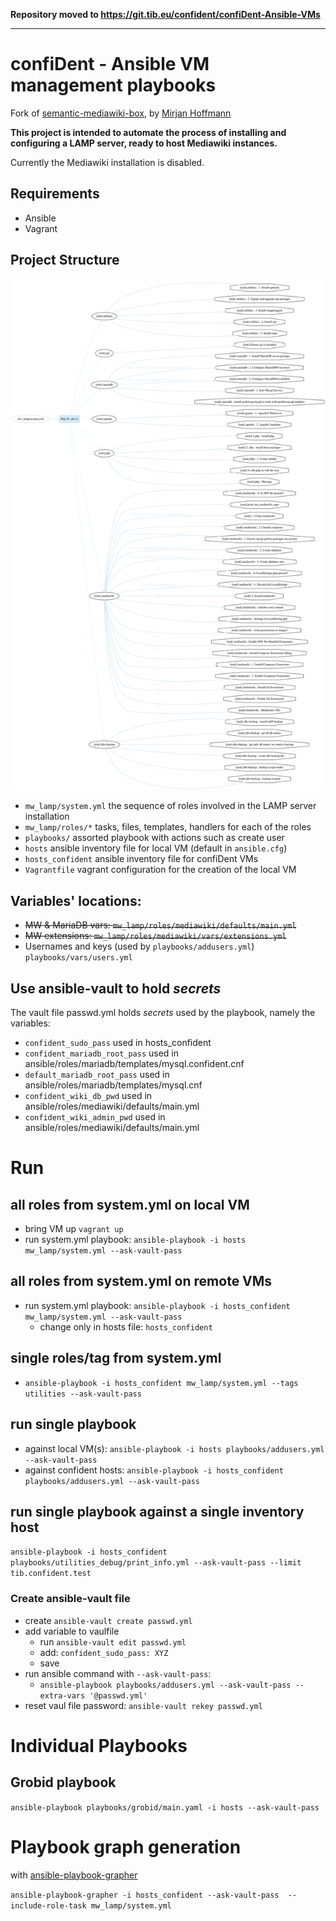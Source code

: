 **Repository moved to https://git.tib.eu/confident/confiDent-Ansible-VMs**


---

# confiDent - Ansible VM management playbooks
Fork of [semantic-mediawiki-box](https://github.com/TIBHannover/semantic-mediawiki-box), by [Mirjan Hoffmann](https://github.com/mirjan-hoffmann)

**This project is intended to automate the process of installing and configuring a LAMP server, ready to host Mediawiki instances.**

Currently the Mediawiki installation is disabled.

## Requirements
* Ansible
* Vagrant

## Project Structure

![](documentation/system.svg)


* `mw_lamp/system.yml` the sequence of roles involved in the LAMP server installation
* `mw_lamp/roles/*` tasks, files, templates, handlers for each of the roles
* `playbooks/` assorted playbook with actions such as create user 
* `hosts` ansible inventory file for local VM (default in `ansible.cfg`)
* `hosts_confident` ansible inventory file for confiDent VMs
* `Vagrantfile` vagrant configuration for the creation of the local VM


## Variables' locations:
* <s>MW & MariaDB vars: `mw_lamp/roles/mediawiki/defaults/main.yml`</s>
* <s>MW extensions: `mw_lamp/roles/mediawiki/vars/extensions.yml`</s>
* Usernames and keys (used by `playbooks/addusers.yml`) `playbooks/vars/users.yml`


## Use ansible-vault to hold *secrets*

The vault file passwd.yml holds *secrets* used by the playbook, namely the variables:
* `confident_sudo_pass` used in hosts_confident
* `confident_mariadb_root_pass` used in ansible/roles/mariadb/templates/mysql.confident.cnf
* `default_mariadb_root_pass` used in ansible/roles/mariadb/templates/mysql.cnf
* `confident_wiki_db_pwd` used in ansible/roles/mediawiki/defaults/main.yml
* `confident_wiki_admin_pwd` used in ansible/roles/mediawiki/defaults/main.yml


# Run
## all roles from system.yml on local VM
* bring VM up `vagrant up`
* run system.yml playbook: `ansible-playbook -i hosts mw_lamp/system.yml --ask-vault-pass`

## all roles from system.yml on remote VMs
* run system.yml playbook: `ansible-playbook -i hosts_confident mw_lamp/system.yml --ask-vault-pass`
    * change only in hosts file: `hosts_confident`

## single roles/tag from system.yml 
* `ansible-playbook -i hosts_confident mw_lamp/system.yml --tags utilities --ask-vault-pass`

## run single playbook
* against local VM(s): `ansible-playbook -i hosts playbooks/addusers.yml --ask-vault-pass ` 
* against confident hosts: `ansible-playbook -i hosts_confident playbooks/addusers.yml --ask-vault-pass `

## run single playbook against a single inventory host
`ansible-playbook -i hosts_confident playbooks/utilities_debug/print_info.yml --ask-vault-pass --limit tib.confident.test`



### Create ansible-vault file
* create `ansible-vault create passwd.yml`
* add variable to vaulfile  
    * run `ansible-vault edit passwd.yml`
    * add: `confident_sudo_pass: XYZ`
    * save
* run ansible command with `--ask-vault-pass`:
    * `ansible-playbook playbooks/addusers.yml --ask-vault-pass --extra-vars '@passwd.yml'`
* reset vaul file password: `ansible-vault rekey passwd.yml`



# Individual Playbooks
## Grobid playbook
`ansible-playbook playbooks/grobid/main.yaml -i hosts --ask-vault-pass`

# Playbook graph generation
with [ansible-playbook-grapher](https://github.com/haidaraM/ansible-playbook-grapher)

`ansible-playbook-grapher -i hosts_confident --ask-vault-pass  --include-role-task mw_lamp/system.yml`


